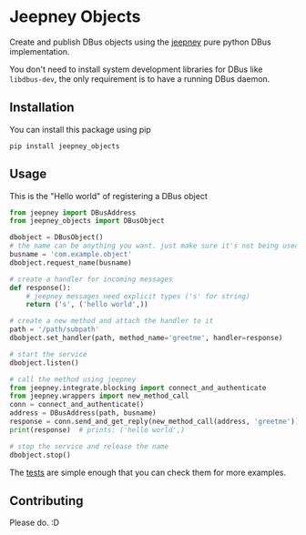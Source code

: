 # Jeepney Objects

Create and publish DBus objects using the
[jeepney](https://gitlab.com/takluyver/jeepney) pure python DBus
implementation.

You don't need to install system development libraries for DBus like
`libdbus-dev`, the only requirement is to have a running DBus daemon.

## Installation
You can install this package using pip

```
pip install jeepney_objects
```

## Usage

This is the "Hello world" of registering a DBus object

```python
from jeepney import DBusAddress
from jeepney_objects import DBusObject

dbobject = DBusObject()
# the name can be anything you want. just make sure it's not being used already
busname = 'com.example.object'
dbobject.request_name(busname)

# create a handler for incoming messages
def response():
    # jeepney messages need explicit types ('s' for string)
    return ('s', ('hello world',))

# create a new method and attach the handler to it
path = '/path/subpath'
dbobject.set_handler(path, method_name='greetme', handler=response)

# start the service
dbobject.listen()

# call the method using jeepney
from jeepney.integrate.blocking import connect_and_authenticate
from jeepney.wrappers import new_method_call
conn = connect_and_authenticate()
address = DBusAddress(path, busname)
response = conn.send_and_get_reply(new_method_call(address, 'greetme'))
print(response)  # prints: ('hello world',)

# stop the service and release the name
dbobject.stop()
```

The [tests](tests/test_dbusobject.py) are simple enough that you can check them for more examples.

## Contributing
Please do. :D
